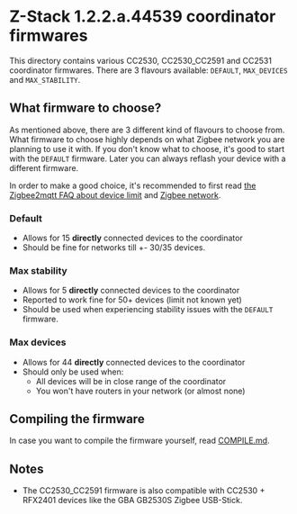 # Z-Stack 1.2.2.a.44539 coordinator firmwares
This directory contains various CC2530, CC2530_CC2591 and CC2531 coordinator firmwares. There are 3 flavours available: `DEFAULT`, `MAX_DEVICES` and `MAX_STABILITY`.

## What firmware to choose?
As mentioned above, there are 3 different kind of flavours to choose from. What firmware to choose highly depends on what Zigbee network you are planning to use it with. If you don't know what to choose, it's good to start with the `DEFAULT` firmware. Later you can always reflash your device with a different firmware.

In order to make a good choice, it's recommended to first read [the Zigbee2mqtt FAQ about device limit](http://www.zigbee2mqtt.io/information/FAQ.html#i-read-that-zigbee2mqtt-has-a-limit-of-15-devices-is-this-true) and [Zigbee network](http://www.zigbee2mqtt.io/information/zigbee_network.html).

### Default
- Allows for 15 **directly** connected devices to the coordinator
- Should be fine for networks till +- 30/35 devices.

### Max stability
- Allows for 5 **directly** connected devices to the coordinator
- Reported to work fine for 50+ devices (limit not known yet)
- Should be used when experiencing stability issues with the `DEFAULT` firmware.

### Max devices
- Allows for 44 **directly** connected devices to the coordinator
- Should only be used when:
  - All devices will be in close range of the coordinator
  - You won't have routers in your network (or almost none)

## Compiling the firmware
In case you want to compile the firmware yourself, read [COMPILE.md](./COMPILE.md).

## Notes
- The CC2530_CC2591 firmware is also compatible with CC2530 + RFX2401 devices like the GBA GB2530S Zigbee USB-Stick.
